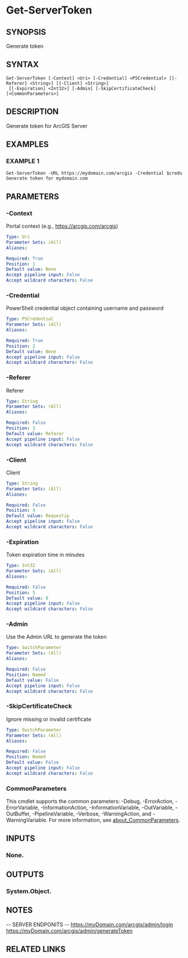 # Get-ServerToken

## SYNOPSIS
Generate token

## SYNTAX

```
Get-ServerToken [-Context] <Uri> [-Credential] <PSCredential> [[-Referer] <String>] [[-Client] <String>]
 [[-Expiration] <Int32>] [-Admin] [-SkipCertificateCheck] [<CommonParameters>]
```

## DESCRIPTION
Generate token for ArcGIS Server

## EXAMPLES

### EXAMPLE 1
```
Get-ServerToken -URL https://mydomain.com/arcgis -Credential $creds
Generate token for mydomain.com
```

## PARAMETERS

### -Context
Portal context (e.g., https://arcgis.com/arcgis)

```yaml
Type: Uri
Parameter Sets: (All)
Aliases:

Required: True
Position: 1
Default value: None
Accept pipeline input: False
Accept wildcard characters: False
```

### -Credential
PowerShell credential object containing username and password

```yaml
Type: PSCredential
Parameter Sets: (All)
Aliases:

Required: True
Position: 2
Default value: None
Accept pipeline input: False
Accept wildcard characters: False
```

### -Referer
Referer

```yaml
Type: String
Parameter Sets: (All)
Aliases:

Required: False
Position: 3
Default value: Referer
Accept pipeline input: False
Accept wildcard characters: False
```

### -Client
Client

```yaml
Type: String
Parameter Sets: (All)
Aliases:

Required: False
Position: 4
Default value: Requestip
Accept pipeline input: False
Accept wildcard characters: False
```

### -Expiration
Token expiration time in minutes

```yaml
Type: Int32
Parameter Sets: (All)
Aliases:

Required: False
Position: 5
Default value: 0
Accept pipeline input: False
Accept wildcard characters: False
```

### -Admin
Use the Admin URL to generate the token

```yaml
Type: SwitchParameter
Parameter Sets: (All)
Aliases:

Required: False
Position: Named
Default value: False
Accept pipeline input: False
Accept wildcard characters: False
```

### -SkipCertificateCheck
Ignore missing or invalid certificate

```yaml
Type: SwitchParameter
Parameter Sets: (All)
Aliases:

Required: False
Position: Named
Default value: False
Accept pipeline input: False
Accept wildcard characters: False
```

### CommonParameters
This cmdlet supports the common parameters: -Debug, -ErrorAction, -ErrorVariable, -InformationAction, -InformationVariable, -OutVariable, -OutBuffer, -PipelineVariable, -Verbose, -WarningAction, and -WarningVariable. For more information, see [about_CommonParameters](http://go.microsoft.com/fwlink/?LinkID=113216).

## INPUTS

### None.
## OUTPUTS

### System.Object.
## NOTES
-- SERVER ENDPONITS --
https://myDomain.com/arcgis/admin/login
https://myDomain.com/arcgis/admin/generateToken

## RELATED LINKS
